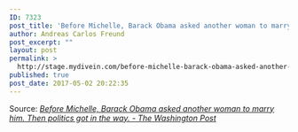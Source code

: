 ```yaml
---
ID: 7323
post_title: 'Before Michelle, Barack Obama asked another woman to marry him. Then politics got in the way. &#8211; The Washington Post'
author: Andreas Carlos Freund
post_excerpt: ""
layout: post
permalink: >
  http://stage.mydivein.com/before-michelle-barack-obama-asked-another-woman-to-marry-him-then-politics-got-in-the-way-the-washington-post/
published: true
post_date: 2017-05-02 20:22:35
---
```

Source: <em><a href="https://www.washingtonpost.com/news/book-party/wp/2017/05/02/before-michelle-barack-obama-asked-another-woman-to-marry-him-then-politics-got-in-the-way/?hpid=hp_hp-more-top-stories_obama-book-215pm%3Ahomepage%2Fstory&amp;utm_term=.9b1373d9dd75">Before Michelle, Barack Obama asked another woman to marry him. Then politics got in the way. - The Washington Post</a></em>
